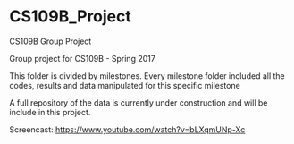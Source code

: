# CS109B_Project

CS109B Group Project

Group project for CS109B - Spring 2017

This folder is divided by milestones. Every milestone folder included all the codes, results and data manipulated for this specific milestone

A full repository of the data is currently under construction and will be include in this project.

Screencast: https://www.youtube.com/watch?v=bLXqmUNp-Xc

